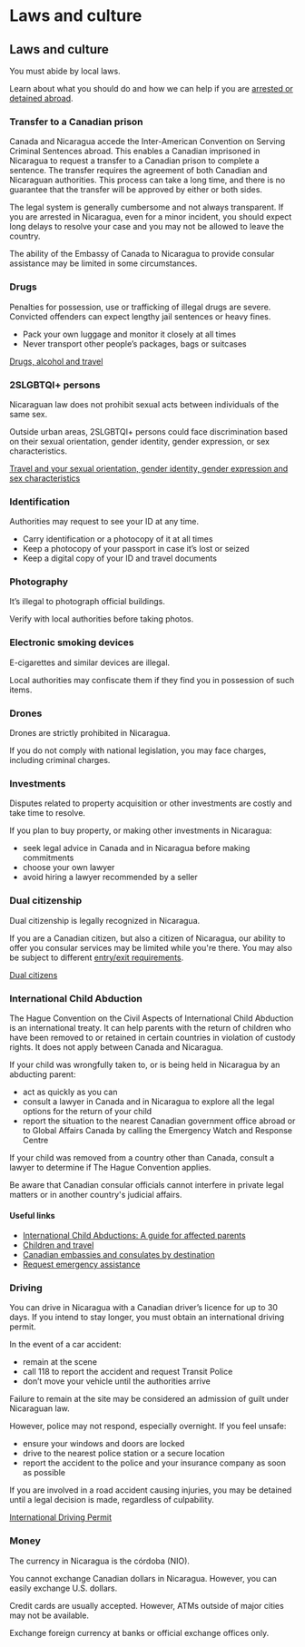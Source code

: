 # Laws and culture

## Laws and culture

You must abide by local laws.

Learn about what you should do and how we can help if you are [arrested or detained abroad](http://travel.gc.ca/assistance/emergency-info/arrest-detention).

### Transfer to a Canadian prison

Canada and Nicaragua accede the Inter-American Convention on Serving Criminal Sentences abroad. This enables a Canadian imprisoned in Nicaragua to request a transfer to a Canadian prison to complete a sentence. The transfer requires the agreement of both Canadian and Nicaraguan authorities. This process can take a long time, and there is no guarantee that the transfer will be approved by either or both sides.

The legal system is generally cumbersome and not always transparent. If you are arrested in Nicaragua, even for a minor incident, you should expect long delays to resolve your case and you may not be allowed to leave the country.

The ability of the Embassy of Canada to Nicaragua to provide consular assistance may be limited in some circumstances.

### Drugs

Penalties for possession, use or trafficking of illegal drugs are severe. Convicted offenders can expect lengthy jail sentences or heavy fines.

* Pack your own luggage and monitor it closely at all times
* Never transport other people’s packages, bags or suitcases

[Drugs, alcohol and travel](https://travel.gc.ca/travelling/health-safety/drugs)

### 2SLGBTQI+ persons

Nicaraguan law does not prohibit sexual acts between individuals of the same sex.

Outside urban areas, 2SLGBTQI+ persons could face discrimination based on their sexual orientation, gender identity, gender expression, or sex characteristics.

[Travel and your sexual orientation, gender identity, gender expression and sex characteristics](https://travel.gc.ca/travelling/health-safety/lgbt-travel)

### Identification

Authorities may request to see your ID at any time.

* Carry identification or a photocopy of it at all times
* Keep a photocopy of your passport in case it’s lost or seized
* Keep a digital copy of your ID and travel documents

### Photography

It’s illegal to photograph official buildings.

Verify with local authorities before taking photos.

### Electronic smoking devices

E-cigarettes and similar devices are illegal.

Local authorities may confiscate them if they find you in possession of such items.

### Drones

Drones are strictly prohibited in Nicaragua.

If you do not comply with national legislation, you may face charges, including criminal charges.

### Investments

Disputes related to property acquisition or other investments are costly and take time to resolve.

If you plan to buy property, or making other investments in Nicaragua:

* seek legal advice in Canada and in Nicaragua before making commitments
* choose your own lawyer
* avoid hiring a lawyer recommended by a seller

### Dual citizenship

Dual citizenship is legally recognized in Nicaragua.

If you are a Canadian citizen, but also a citizen of Nicaragua, our ability to offer you consular services may be limited while you're there. You may also be subject to different [entry/exit requirements](#entryexit).

[Dual citizens](http://travel.gc.ca/travelling/documents/dual-citizenship)

### International Child Abduction

The Hague Convention on the Civil Aspects of International Child Abduction is an international treaty. It can help parents with the return of children who have been removed to or retained in certain countries in violation of custody rights. It does not apply between Canada and Nicaragua.

If your child was wrongfully taken to, or is being held in Nicaragua by an abducting parent:

* act as quickly as you can
* consult a lawyer in Canada and in Nicaragua to explore all the legal options for the return of your child
* report the situation to the nearest Canadian government office abroad or to Global Affairs Canada by calling the Emergency Watch and Response Centre

If your child was removed from a country other than Canada, consult a lawyer to determine if The Hague Convention applies.

Be aware that Canadian consular officials cannot interfere in private legal matters or in another country's judicial affairs.

#### Useful links

* [International Child Abductions: A guide for affected parents](https://travel.gc.ca/travelling/publications/international-child-abductions)
* [Children and travel](https://travel.gc.ca/travelling/children)
* [Canadian embassies and consulates by destination](https://travel.gc.ca/assistance/embassies-consulates)
* [Request emergency assistance](https://travel.gc.ca/assistance/emergency-assistance)

### Driving

You can drive in Nicaragua with a Canadian driver’s licence for up to 30 days. If you intend to stay longer, you must obtain an international driving permit.

In the event of a car accident:

* remain at the scene
* call 118 to report the accident and request Transit Police
* don’t move your vehicle until the authorities arrive

Failure to remain at the site may be considered an admission of guilt under Nicaraguan law.

However, police may not respond, especially overnight. If you feel unsafe:

* ensure your windows and doors are locked
* drive to the nearest police station or a secure location
* report the accident to the police and your insurance company as soon as possible

If you are involved in a road accident causing injuries, you may be detained until a legal decision is made, regardless of culpability.

[International Driving Permit](https://travel.gc.ca/travelling/documents/international-driving-permit)

### Money

The currency in Nicaragua is the córdoba (NIO).

You cannot exchange Canadian dollars in Nicaragua. However, you can easily exchange U.S. dollars.

Credit cards are usually accepted. However, ATMs outside of major cities may not be available.

Exchange foreign currency at banks or official exchange offices only.
